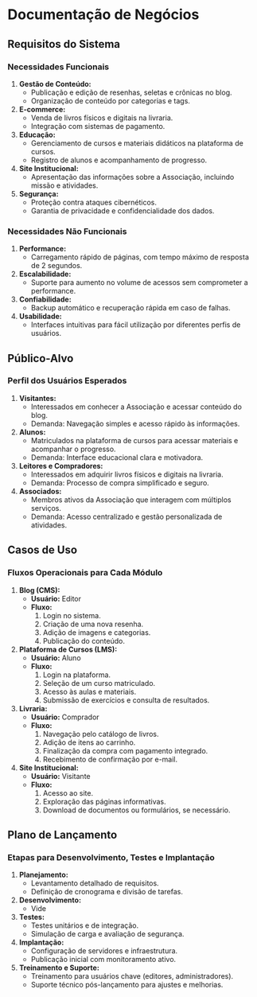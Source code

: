 # Documentação de Negócios

## Requisitos do Sistema
### Necessidades Funcionais
1. **Gestão de Conteúdo:**
    - Publicação e edição de resenhas, seletas e crônicas no blog.
    - Organização de conteúdo por categorias e tags.
2. **E-commerce:**
    - Venda de livros físicos e digitais na livraria.
    - Integração com sistemas de pagamento.
3. **Educação:**
    - Gerenciamento de cursos e materiais didáticos na plataforma de cursos.
    - Registro de alunos e acompanhamento de progresso.
4. **Site Institucional:**
    - Apresentação das informações sobre a Associação, incluindo missão e atividades.
5. **Segurança:**
    - Proteção contra ataques cibernéticos.
    - Garantia de privacidade e confidencialidade dos dados.

### Necessidades Não Funcionais

1. **Performance:**
    - Carregamento rápido de páginas, com tempo máximo de resposta de 2 segundos.
2. **Escalabilidade:**
    - Suporte para aumento no volume de acessos sem comprometer a performance.
3. **Confiabilidade:**
    - Backup automático e recuperação rápida em caso de falhas.
4. **Usabilidade:**
    - Interfaces intuitivas para fácil utilização por diferentes perfis de usuários.

## Público-Alvo
### Perfil dos Usuários Esperados
1. **Visitantes:**
    - Interessados em conhecer a Associação e acessar conteúdo do blog.
    - Demanda: Navegação simples e acesso rápido às informações.
2. **Alunos:**
    - Matriculados na plataforma de cursos para acessar materiais e acompanhar o progresso.
    - Demanda: Interface educacional clara e motivadora.
3. **Leitores e Compradores:**
    - Interessados em adquirir livros físicos e digitais na livraria.
    - Demanda: Processo de compra simplificado e seguro.
4. **Associados:**
    - Membros ativos da Associação que interagem com múltiplos serviços.
    - Demanda: Acesso centralizado e gestão personalizada de atividades.

## Casos de Uso
### Fluxos Operacionais para Cada Módulo
1. **Blog (CMS):**
    - **Usuário:** Editor
    - **Fluxo:**
        1. Login no sistema.
        2. Criação de uma nova resenha.
        3. Adição de imagens e categorias.
        4. Publicação do conteúdo.
2. **Plataforma de Cursos (LMS):**
    - **Usuário:** Aluno
    - **Fluxo:**
        1. Login na plataforma.
        2. Seleção de um curso matriculado.
        3. Acesso às aulas e materiais.
        4. Submissão de exercícios e consulta de resultados.
3. **Livraria:**
    - **Usuário:** Comprador
    - **Fluxo:**
        1. Navegação pelo catálogo de livros.
        2. Adição de itens ao carrinho.
        3. Finalização da compra com pagamento integrado.
        4. Recebimento de confirmação por e-mail.
4. **Site Institucional:**
    - **Usuário:** Visitante
    - **Fluxo:**
        1. Acesso ao site.
        2. Exploração das páginas informativas.
        3. Download de documentos ou formulários, se necessário.

## Plano de Lançamento
### Etapas para Desenvolvimento, Testes e Implantação
1. **Planejamento:**
    - Levantamento detalhado de requisitos.
    - Definição de cronograma e divisão de tarefas.
2. **Desenvolvimento:**
    - Vide 
3. **Testes:**
    - Testes unitários e de integração.
    - Simulação de carga e avaliação de segurança.
4. **Implantação:**
    - Configuração de servidores e infraestrutura.
    - Publicação inicial com monitoramento ativo.
5. **Treinamento e Suporte:**
    - Treinamento para usuários chave (editores, administradores).
    - Suporte técnico pós-lançamento para ajustes e melhorias.